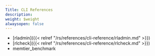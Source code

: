 ```yaml
---
Title: CLI References
description: 
weight: $weight
alwaysopen: false
---
```

-   [rladmin]({{< relref "/rs/references/cli-reference/rladmin.md" >}})
-   [rlcheck]({{< relref "/rs/references/cli-reference/rlcheck.md" >}})
-   memtier\_benchmark
